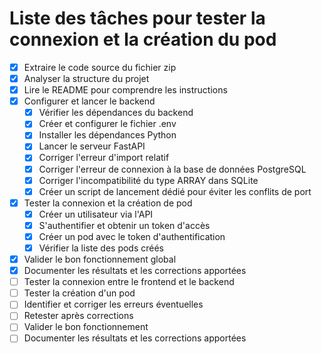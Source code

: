 # Liste des tâches pour tester la connexion et la création du pod

- [x] Extraire le code source du fichier zip
- [x] Analyser la structure du projet
- [x] Lire le README pour comprendre les instructions
- [x] Configurer et lancer le backend
  - [x] Vérifier les dépendances du backend
  - [x] Créer et configurer le fichier .env
  - [x] Installer les dépendances Python
  - [x] Lancer le serveur FastAPI
  - [x] Corriger l'erreur d'import relatif
  - [x] Corriger l'erreur de connexion à la base de données PostgreSQL
  - [x] Corriger l'incompatibilité du type ARRAY dans SQLite
  - [x] Créer un script de lancement dédié pour éviter les conflits de port
- [x] Tester la connexion et la création de pod
  - [x] Créer un utilisateur via l'API
  - [x] S'authentifier et obtenir un token d'accès
  - [x] Créer un pod avec le token d'authentification
  - [x] Vérifier la liste des pods créés
- [x] Valider le bon fonctionnement global
- [x] Documenter les résultats et les corrections apportées
- [ ] Tester la connexion entre le frontend et le backend
- [ ] Tester la création d'un pod
- [ ] Identifier et corriger les erreurs éventuelles
- [ ] Retester après corrections
- [ ] Valider le bon fonctionnement
- [ ] Documenter les résultats et les corrections apportées
